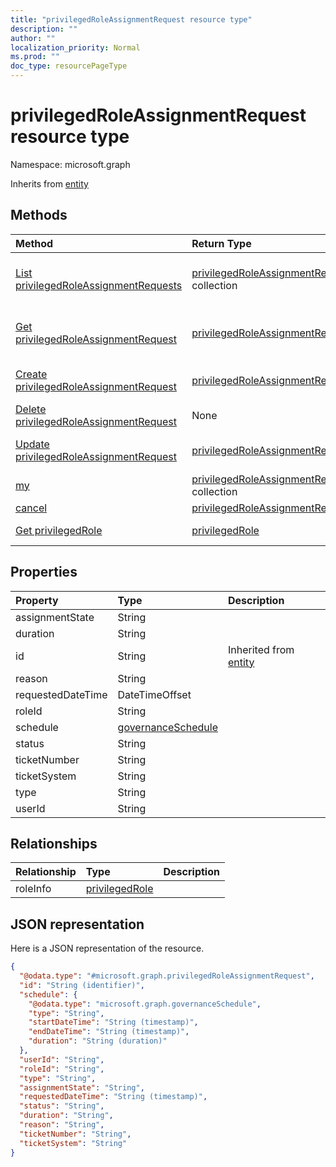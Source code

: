 ```yaml
---
title: "privilegedRoleAssignmentRequest resource type"
description: ""
author: ""
localization_priority: Normal
ms.prod: ""
doc_type: resourcePageType
---
```


# privilegedRoleAssignmentRequest resource type


Namespace: microsoft.graph




Inherits from [entity](../resources/entity.md)

## Methods
|Method|Return Type|Description|
|:---|:---|:---|
|[List privilegedRoleAssignmentRequests](../api/privilegedroleassignmentrequest-list.md)|[privilegedRoleAssignmentRequest](../resources/privilegedroleassignmentrequest.md) collection|List properties and relationships of the [privilegedRoleAssignmentRequest](../resources/privilegedroleassignmentrequest.md) objects.|
|[Get privilegedRoleAssignmentRequest](../api/privilegedroleassignmentrequest-get.md)|[privilegedRoleAssignmentRequest](../resources/privilegedroleassignmentrequest.md)|Read properties and relationships of the [privilegedRoleAssignmentRequest](../resources/privilegedroleassignmentrequest.md) object.|
|[Create privilegedRoleAssignmentRequest](../api/privilegedroleassignmentrequest-post-privilegedroleassignmentrequests.md)|[privilegedRoleAssignmentRequest](../resources/privilegedroleassignmentrequest.md)|Create a new [privilegedRoleAssignmentRequest](../resources/privilegedroleassignmentrequest.md) object.|
|[Delete privilegedRoleAssignmentRequest](../api/privilegedroleassignmentrequest-delete.md)|None|Deletes a [privilegedRoleAssignmentRequest](../resources/privilegedroleassignmentrequest.md).|
|[Update privilegedRoleAssignmentRequest](../api/privilegedroleassignmentrequest-update.md)|[privilegedRoleAssignmentRequest](../resources/privilegedroleassignmentrequest.md)|Update the properties of a [privilegedRoleAssignmentRequest](../resources/privilegedroleassignmentrequest.md) object.|
|[my](../api/privilegedroleassignmentrequest-my.md)|[privilegedRoleAssignmentRequest](../resources/privilegedroleassignmentrequest.md) collection||
|[cancel](../api/privilegedroleassignmentrequest-cancel.md)|[privilegedRoleAssignmentRequest](../resources/privilegedroleassignmentrequest.md)||
|[Get privilegedRole](../api/privilegedrole-get.md)|[privilegedRole](../resources/privilegedrole.md)|Read properties and relationships of the [privilegedRole](../resources/privilegedrole.md) object.|

## Properties
|Property|Type|Description|
|:---|:---|:---|
|assignmentState|String||
|duration|String||
|id|String| Inherited from [entity](../resources/entity.md)|
|reason|String||
|requestedDateTime|DateTimeOffset||
|roleId|String||
|schedule|[governanceSchedule](../resources/governanceschedule.md)||
|status|String||
|ticketNumber|String||
|ticketSystem|String||
|type|String||
|userId|String||

## Relationships
|Relationship|Type|Description|
|:---|:---|:---|
|roleInfo|[privilegedRole](../resources/privilegedrole.md)||

## JSON representation
Here is a JSON representation of the resource.
<!-- {
  "blockType": "resource",
  "keyProperty": "id",
  "@odata.type": "microsoft.graph.privilegedRoleAssignmentRequest",
  "baseType": "microsoft.graph.entity",
  "openType": false
}
-->
``` json
{
  "@odata.type": "#microsoft.graph.privilegedRoleAssignmentRequest",
  "id": "String (identifier)",
  "schedule": {
    "@odata.type": "microsoft.graph.governanceSchedule",
    "type": "String",
    "startDateTime": "String (timestamp)",
    "endDateTime": "String (timestamp)",
    "duration": "String (duration)"
  },
  "userId": "String",
  "roleId": "String",
  "type": "String",
  "assignmentState": "String",
  "requestedDateTime": "String (timestamp)",
  "status": "String",
  "duration": "String",
  "reason": "String",
  "ticketNumber": "String",
  "ticketSystem": "String"
}
```

